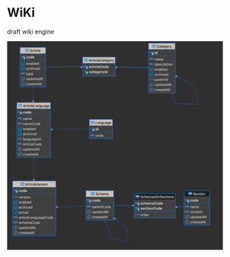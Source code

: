 # WiKi

draft wiki engine

<p align="center">
  <img src=".github/images/db.png" alt="DB schema"/>
</p>
